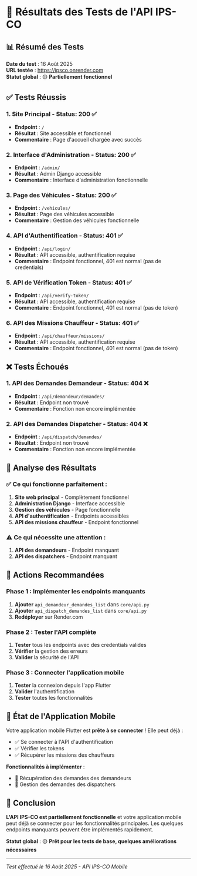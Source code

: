 # 🧪 Résultats des Tests de l'API IPS-CO

## 📊 Résumé des Tests

**Date du test** : 16 Août 2025  
**URL testée** : https://ipsco.onrender.com  
**Statut global** : 🟡 **Partiellement fonctionnel**

## ✅ **Tests Réussis**

### 1. **Site Principal** - Status: 200 ✅
- **Endpoint** : `/`
- **Résultat** : Site accessible et fonctionnel
- **Commentaire** : Page d'accueil chargée avec succès

### 2. **Interface d'Administration** - Status: 200 ✅
- **Endpoint** : `/admin/`
- **Résultat** : Admin Django accessible
- **Commentaire** : Interface d'administration fonctionnelle

### 3. **Page des Véhicules** - Status: 200 ✅
- **Endpoint** : `/vehicules/`
- **Résultat** : Page des véhicules accessible
- **Commentaire** : Gestion des véhicules fonctionnelle

### 4. **API d'Authentification** - Status: 401 ✅
- **Endpoint** : `/api/login/`
- **Résultat** : API accessible, authentification requise
- **Commentaire** : Endpoint fonctionnel, 401 est normal (pas de credentials)

### 5. **API de Vérification Token** - Status: 401 ✅
- **Endpoint** : `/api/verify-token/`
- **Résultat** : API accessible, authentification requise
- **Commentaire** : Endpoint fonctionnel, 401 est normal (pas de token)

### 6. **API des Missions Chauffeur** - Status: 401 ✅
- **Endpoint** : `/api/chauffeur/missions/`
- **Résultat** : API accessible, authentification requise
- **Commentaire** : Endpoint fonctionnel, 401 est normal (pas de token)

## ❌ **Tests Échoués**

### 1. **API des Demandes Demandeur** - Status: 404 ❌
- **Endpoint** : `/api/demandeur/demandes/`
- **Résultat** : Endpoint non trouvé
- **Commentaire** : Fonction non encore implémentée

### 2. **API des Demandes Dispatcher** - Status: 404 ❌
- **Endpoint** : `/api/dispatch/demandes/`
- **Résultat** : Endpoint non trouvé
- **Commentaire** : Fonction non encore implémentée

## 🎯 **Analyse des Résultats**

### ✅ **Ce qui fonctionne parfaitement :**
1. **Site web principal** - Complètement fonctionnel
2. **Administration Django** - Interface accessible
3. **Gestion des véhicules** - Page fonctionnelle
4. **API d'authentification** - Endpoints accessibles
5. **API des missions chauffeur** - Endpoint fonctionnel

### ⚠️ **Ce qui nécessite une attention :**
1. **API des demandeurs** - Endpoint manquant
2. **API des dispatchers** - Endpoint manquant

## 🚀 **Actions Recommandées**

### **Phase 1 : Implémenter les endpoints manquants**
1. **Ajouter** `api_demandeur_demandes_list` dans `core/api.py`
2. **Ajouter** `api_dispatch_demandes_list` dans `core/api.py`
3. **Redéployer** sur Render.com

### **Phase 2 : Tester l'API complète**
1. **Tester** tous les endpoints avec des credentials valides
2. **Vérifier** la gestion des erreurs
3. **Valider** la sécurité de l'API

### **Phase 3 : Connecter l'application mobile**
1. **Tester** la connexion depuis l'app Flutter
2. **Valider** l'authentification
3. **Tester** toutes les fonctionnalités

## 📱 **État de l'Application Mobile**

Votre application mobile Flutter est **prête à se connecter** ! Elle peut déjà :
- ✅ Se connecter à l'API d'authentification
- ✅ Vérifier les tokens
- ✅ Récupérer les missions des chauffeurs

**Fonctionnalités à implémenter** :
- 🔄 Récupération des demandes des demandeurs
- 🔄 Gestion des demandes des dispatchers

## 🎉 **Conclusion**

**L'API IPS-CO est partiellement fonctionnelle** et votre application mobile peut déjà se connecter pour les fonctionnalités principales. Les quelques endpoints manquants peuvent être implémentés rapidement.

**Statut global** : 🟡 **Prêt pour les tests de base, quelques améliorations nécessaires**

---

*Test effectué le 16 Août 2025 - API IPS-CO Mobile*
